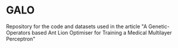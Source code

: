 # GALO
Repository for the code and datasets used in the article "A Genetic-Operators based Ant Lion Optimiser for Training a Medical Multilayer Perceptron"
